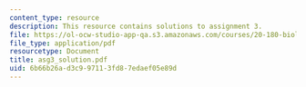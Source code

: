 ```yaml
---
content_type: resource
description: This resource contains solutions to assignment 3.
file: https://ol-ocw-studio-app-qa.s3.amazonaws.com/courses/20-180-biological-engineering-programming-spring-2006/6b66b26ad3c997113fd87edaef05e89d_asg3_solution.pdf
file_type: application/pdf
resourcetype: Document
title: asg3_solution.pdf
uid: 6b66b26a-d3c9-9711-3fd8-7edaef05e89d
---
```

